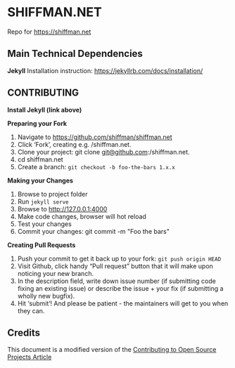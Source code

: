 # SHIFFMAN.NET
Repo for https://shiffman.net

## Main Technical Dependencies

**Jekyll**
Installation instruction:
https://jekyllrb.com/docs/installation/

## CONTRIBUTING

**Install Jekyll (link above)**

**Preparing your Fork**
1. Navigate to https://github.com/shiffman/shiffman.net
2. Click ‘Fork’, creating e.g. <yourname>/shiffman.net.
3. Clone your project: git clone git@github.com:<yourname>/shiffman.net.
4. cd shiffman.net
5. Create a branch: ```git checkout -b foo-the-bars 1.x.x```

**Making your Changes**
1. Browse to project folder
2. Run ```jekyll serve```
3. Browse to http://127.0.0.1:4000
4. Make code changes, browser will hot reload
5. Test your changes
6. Commit your changes: git commit -m "Foo the bars"

**Creating Pull Requests**
1. Push your commit to get it back up to your fork: ```git push origin HEAD```
2. Visit Github, click handy “Pull request” button that it will make upon noticing your new branch.
3. In the description field, write down issue number (if submitting code fixing an existing issue) or describe the issue + your fix (if submitting a wholly new bugfix).
4. Hit ‘submit’! And please be patient - the maintainers will get to you when they can.

## Credits
This document is a modified version of the [Contributing to Open Source Projects Article](https://contribution-guide-org.readthedocs.io/)
